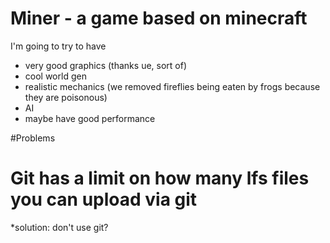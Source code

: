 # Miner - a game based on minecraft
I'm going to try to have 
* very good graphics (thanks ue, sort of)
* cool world gen
* realistic mechanics (we removed fireflies being eaten by frogs because they are poisonous)
* AI
* maybe have good performance

#Problems
# Git has a limit on how many lfs files you can upload via git
*solution: don't use git?
